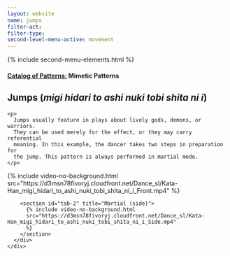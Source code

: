 ```yaml
---
layout: website
name: jumps
filter-act:
filter-type:
second-level-menu-active: movement
---
```


{% include second-menu-elements.html %}

<main class="page-content">
  <div class="text-container">
    <h4><a href="/movement/">Catalog of Patterns:</a> Mimetic Patterns</h4>
    <h2>Jumps (<em>migi hidari to ashi nuki tobi shita ni i</em>)</h2>

    <p>
      Jumps usually feature in plays about lively gods, demons, or warriors.
      They can be used merely for the effect, or they may carry referential
      meaning. In this example, the dancer takes two steps in preparation for
      the jump. This pattern is always performed in martial mode.
    </p>
  </div>

  <div class="tabs-container">
    <div class="tabs-container__links">
      <div class="wrapper">
        <div id="tabs"></div>
      </div>
    </div>
    <div class="tabs-container__content">
      <div class="wrapper">
        <section id="tab-1" title="Martial (front)">
          {% include video-no-background.html
          src="https://d3msn78fivoryj.cloudfront.net/Dance_sl/Kata-Han_migi_hidari_to_ashi_nuki_tobi_shita_ni_i_Front.mp4"
          %}
        </section>

        <section id="tab-2" title="Martial (side)">
          {% include video-no-background.html
          src="https://d3msn78fivoryj.cloudfront.net/Dance_sl/Kata-Han_migi_hidari_to_ashi_nuki_tobi_shita_ni_i_Side.mp4"
          %}
        </section>
      </div>
    </div>
  </div>
</main>
